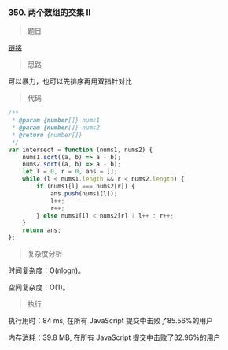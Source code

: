 ### 350. 两个数组的交集 II

> 题目

[链接](https://leetcode-cn.com/problems/intersection-of-two-arrays-ii/)

> 思路

可以暴力，也可以先排序再用双指针对比

> 代码

```js
/**
 * @param {number[]} nums1
 * @param {number[]} nums2
 * @return {number[]}
 */
var intersect = function (nums1, nums2) {
    nums1.sort((a, b) => a - b);
    nums2.sort((a, b) => a - b);
    let l = 0, r = 0, ans = [];
    while (l < nums1.length && r < nums2.length) {
        if (nums1[l] === nums2[r]) {
            ans.push(nums1[l]);
            l++;
            r++;
        } else nums1[l] < nums2[r] ? l++ : r++;
    }
    return ans;
};
```

> 复杂度分析

时间复杂度：O(nlogn)。

空间复杂度：O(1)。

> 执行

执行用时：84 ms, 在所有 JavaScript 提交中击败了85.56%的用户

内存消耗：39.8 MB, 在所有 JavaScript 提交中击败了32.96%的用户

